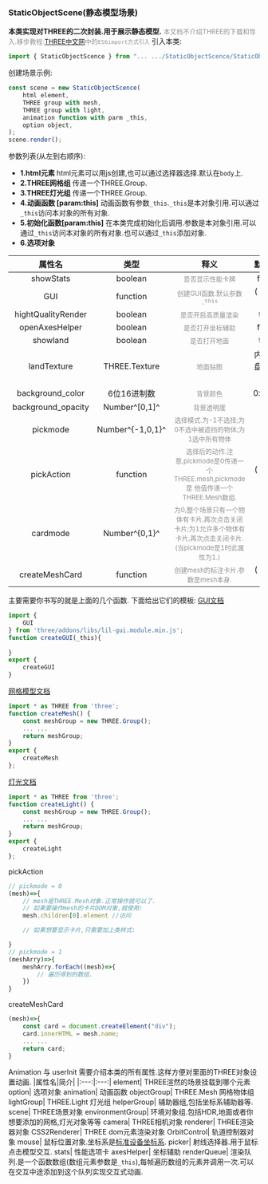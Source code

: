 ### StaticObjectScene(静态模型场景)
**本类实现对THREE的二次封装.用于展示静态模型.**
<font color='#909090' size=2>本文档不介绍THREE的下载和导入.移步教程:[THREE中文网](http://www.webgl3d.cn/pages/cd35b2/)中的`ES6import方式引入`</font>
引入本类:
```javascript
import { StaticObjectScence } from "... .../StaticObjectScence/StaticObjectScence.js"
```

创建场景示例:
```javascript
const scene = new StaticObjectScence(
    html element,
    THREE group with mesh, 
    THREE group with light, 
    animation function with parm _this, 
    option object,
);
scene.render();
```

参数列表(从左到右顺序):
* **1.html元素**
html元素可以用js创建,也可以通过选择器选择.默认在`body`上.
* **2.THREE网格组**
传递一个THREE.Group.
* **3.THREE灯光组**
传递一个THREE.Group.
* **4.动画函数 [param:this]**
动画函数有参数`_this`.`_this`是本对象引用.可以通过`_this`访问本对象的所有对象.
* **5.初始化函数[param:this]**
    在本类完成初始化后调用.参数是本对象引用.可以通过`_this`访问本对象的所有对象.也可以通过`_this`添加对象.
* **6.选项对象**

|       属性名       |       类型       |                                                            释义                                                            |   默认值   |
| :----------------: | :--------------: | :------------------------------------------------------------------------------------------------------------------------: | :--------: |
|     showStats      |     boolean      |                                    <font color='#909090' size=2>是否显示性能卡牌</font>                                    |   false    |
|        GUI         |     function     |                              <font color='#909090' size=2>创建GUI函数.默认参数`_this`</font>                               | ( ) => { } |
| hightQualityRender |     boolean      |                                   <font color='#909090' size=2>是否开启高质量渲染</font>                                   |    true    |
|   openAxesHelper   |     boolean      |                                    <font color='#909090' size=2>是否打开坐标辅助</font>                                    |   false    |
|      showland      |     boolean      |                                      <font color='#909090' size=2>是否打开地面</font>                                      |    true    |
|    landTexture     |  THREE.Texture   |                                        <font color='#909090' size=2>地面贴图</font>                                        | 内置棋盘格贴图 |
|  background_color  |   6位16进制数    |                                        <font color='#909090' size=2>背景颜色</font>                                        |  0xffffff  |
| background_opacity |  Number^[0,1]^   |                                       <font color='#909090' size=2>背景透明度</font>                                       |     0      |
|      pickmode      | Number^{-1,0,1}^ |               <font color='#909090' size=2>选择模式.为-1不选择;为0不选中被遮挡的物体;为1选中所有物体</font>                |     0      |
|     pickAction     |     function     | <font color='#909090' size=2>选择后的动作.注意,pickmode是0传递一个THREE.mesh,pickmode是 他值传递一个THREE.Mesh数组.</font> | ( ) => { } |
|cardmode|Number^{0,1}^|<font color='#909090' size=2>为0,整个场景只有一个物体有卡片,再次点击关闭卡片;为1允许多个物体有卡片,再次点击关闭卡片.(当pickmode是1时此属性为1.)</font>|0|
|   createMeshCard   |     function     |                           <font color='#909090' size=2>创建mesh的标注卡片.参数是mesh本身.</font>                           | ( ) => { } |

        
主要需要你书写的就是上面的几个函数.
下面给出它们的模板:
[GUI文档](http://www.webgl3d.cn/pages/5005d5/)
```javascript
import {
    GUI
} from 'three/addons/libs/lil-gui.module.min.js';
function createGUI(_this){
    
}
export {
    createGUI
}
```
[网格模型文档](http://www.webgl3d.cn/pages/2e5d69/)
```javascript
import * as THREE from 'three';
function createMesh() {
    const meshGroup = new THREE.Group();
    ... ...
    return meshGroup;
}
export {
    createMesh
};
```
[灯光文档](http://www.webgl3d.cn/pages/b9504a/)
```javascript
import * as THREE from 'three';
function createLight() {
    const meshGroup = new THREE.Group();
    ... ...
    return meshGroup;
}
export {
    createLight
};
```
pickAction
```javascript
// pickmode = 0
(mesh)=>{
    // mesh是THREE.Mesh对象.正常操作就可以了.
    // 如果要操作mesh的卡片DOM对象,就使用:
    mesh.children[0].element //访问

    // 如果想要显示卡片,只需要加上类样式:

}
// pickmode = 1
(meshArry)=>{
    meshArry.forEach((mesh)=>{
        // 遍历得到的数组.
    })
}
```
createMeshCard
```javascript
(mesh)=>{
    const card = document.createElement("div");
    card.innerHTML = mesh.name;
    ... ...
    return card;
}
```

Animation 与 userInit
需要介绍本类的所有属性.这样方便对里面的THREE对象设置动画.
|属性名|简介|
|:---:|:---:|
element| THREE渲然的场景挂载到哪个元素
option| 选项对象
animation|  动画函数
objectGroup|   THREE.Mesh 网格物体组
lightGroup| THREE.Light 灯光组
helperGroup|    辅助器组,包括坐标系辅助器等.
scene|    THREE场景对象
environmentGroup| 环境对象组.包括HDR,地面或者你想要添加的网格,灯光对象等等
camera| THREE相机对象
renderer| THREE渲染器对象
CSS2Renderer| THREE dom元素渲染对象
OrbitControl| 轨道控制器对象
mouse| 鼠标位置对象.坐标系是[标准设备坐标系](http://www.webgl3d.cn/pages/41d16d/).
picker| 射线选择器.用于鼠标点击模型交互.
stats| 性能选项卡
axesHelper| 坐标辅助
renderQueue| 渲染队列.是一个函数数组(数组元素参数是`_this`),每帧遍历数组的元素并调用一次.可以在交互中途添加到这个队列实现交互式动画.




